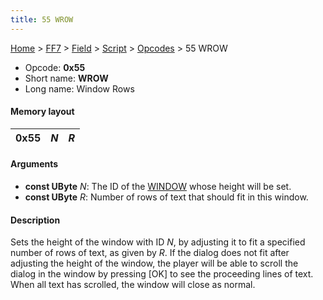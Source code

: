 ```yaml
---
title: 55 WROW
---
```


[Home](../../../../Main%20Page.md.md) > [FF7](../../../../FF7.md) > [Field](../../../Field.md) > [Script](../../Script.md) > [Opcodes](../Opcodes.md) > 55 WROW

-   Opcode: **0x55**
-   Short name: **WROW**
-   Long name: Window Rows

#### Memory layout

| 0x55 | *N* | *R* |
|------|-----|-----|

#### Arguments

-   **const UByte** *N*: The ID of the [WINDOW][] whose height will be
    set.
-   **const UByte** *R*: Number of rows of text that should fit in this
    window.

#### Description

Sets the height of the window with ID *N*, by adjusting it to fit a
specified number of rows of text, as given by *R*. If the dialog does
not fit after adjusting the height of the window, the player will be
able to scroll the dialog in the window by pressing \[OK\] to see the
proceeding lines of text. When all text has scrolled, the window will
close as normal.

  [WINDOW]: 50%20WINDOW.md "wikilink"
